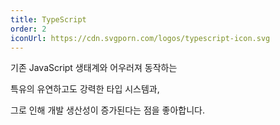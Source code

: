 ```yaml
---
title: TypeScript
order: 2
iconUrl: https://cdn.svgporn.com/logos/typescript-icon.svg
---
```


<span class="nw">기존 JavaScript 생태계와</span>
<span class="nw">어우러져 동작하는</span>

<span class="nw">특유의 유연하고도</span>
<span class="nw">강력한 타입 시스템과,</span>

<span class="nw">그로 인해 개발 생산성이</span>
<span class="nw">증가된다는 점을 좋아합니다.</span>
